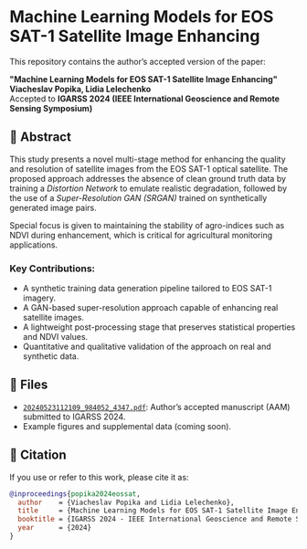 # Machine Learning Models for EOS SAT-1 Satellite Image Enhancing

This repository contains the author’s accepted version of the paper:

**"Machine Learning Models for EOS SAT-1 Satellite Image Enhancing"**  
**Viacheslav Popika, Lidia Lelechenko**  
Accepted to **IGARSS 2024 (IEEE International Geoscience and Remote Sensing Symposium)**

## 📄 Abstract

This study presents a novel multi-stage method for enhancing the quality and resolution of satellite images from the EOS SAT-1 optical satellite. The proposed approach addresses the absence of clean ground truth data by training a *Distortion Network* to emulate realistic degradation, followed by the use of a *Super-Resolution GAN (SRGAN)* trained on synthetically generated image pairs.

Special focus is given to maintaining the stability of agro-indices such as NDVI during enhancement, which is critical for agricultural monitoring applications.

### Key Contributions:
- A synthetic training data generation pipeline tailored to EOS SAT-1 imagery.
- A GAN-based super-resolution approach capable of enhancing real satellite images.
- A lightweight post-processing stage that preserves statistical properties and NDVI values.
- Quantitative and qualitative validation of the approach on real and synthetic data.


## 📁 Files

- [`20240523112109_984052_4347.pdf`](./20240523112109_984052_4347.pdf): Author’s accepted manuscript (AAM) submitted to IGARSS 2024.
- Example figures and supplemental data (coming soon).

## 📌 Citation

If you use or refer to this work, please cite it as:

```bibtex
@inproceedings{popika2024eossat,
  author    = {Viacheslav Popika and Lidia Lelechenko},
  title     = {Machine Learning Models for EOS SAT-1 Satellite Image Enhancing},
  booktitle = {IGARSS 2024 - IEEE International Geoscience and Remote Sensing Symposium},
  year      = {2024}
}

